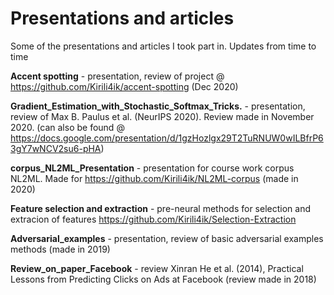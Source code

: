 # Presentations and articles
Some of the presentations and articles I took part in. Updates from time to time

**Accent spotting** - presentation, review of project @ https://github.com/Kirili4ik/accent-spotting (Dec 2020)

**Gradient_Estimation_with_Stochastic_Softmax_Tricks.** - presentation, review of Max B. Paulus et al. (NeurIPS 2020). Review made in November 2020. (can also be found @ https://docs.google.com/presentation/d/1gzHozlgx29T2TuRNUW0wILBfrP63gY7wNCV2su6-pHA)

**corpus_NL2ML_Presentation** - presentation for course work corpus NL2ML. Made for https://github.com/Kirili4ik/NL2ML-corpus (made in 2020) 

**Feature selection and extraction** - pre-neural methods for selection and extracion of features https://github.com/Kirili4ik/Selection-Extraction

**Adversarial_examples** - presentation, review of basic adversarial examples methods (made in 2019)

**Review_on_paper_Facebook** - review Xinran He et al. (2014), Practical Lessons from Predicting Clicks on Ads at Facebook (review made in 2018)
